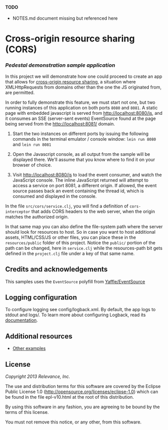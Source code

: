 #### TODO

* NOTES.md document missing but referenced here

# Cross-origin resource sharing (CORS)
### *Pedestal demonstration sample application*

In this project we will demonstrate how one could proceed to create an app that
allows for [cross-origin resource sharing][wiki-cors], a situation where XMLHttpRequests
from domains other than the one the JS originated from, are permitted.

In order to fully demonstrate this feature, we must start not one, but two running
instances of this application on both ports `8080` and `8081`. A static page with
embedded javascript is served from <http://localhost:8080/js>, and it consumes an
SSE (server-sent events) EventSource found at the page being served from the
<http://localhost:8081/> domain.

1. Start the two instances on different ports by issuing the following commands
    in the terminal emulator / console window: `lein run 8080` and `lein run 8081`

1. Open the Javascript console, as all output from the sample will be displayed there.
    We'll assume that you know where to find it on your browser of choice.

1. Visit <http://localhost:8080/js> to load the event consumer, and watch the JavaScript
    console. The inline JavaScript returned will attempt to access a service on port 8081,
    a different origin. If allowed, the event source passes back an event containing the
    thread id, which is consumed and displayed in the console.

In the file `src/cors/service.clj`, you will find a definition of `cors-interceptor` that
adds CORS headers to the web server, when the origin matches the authorized origin.

In that same map you can also define the file-system path where the server should look for
resources to host. So in case you want to host additional assets, HTML/CSS/JS or other files,
you can place these in the `resources/public` folder of this project. Notice the `public/`
portion of the path can be changed, here in `service.clj` while the resources-path bit gets
defined in the `project.clj` file under a key of that same name.

<!--MISSING For more detailed information, please consult the `NOTES.md` document alongside this README.-->

## Credits and acknowledgements

This samples uses the `EventSource` polyfill from [Yaffle/EventSource][es]

## Logging configuration

To configure logging see config/logback.xml. By default, the app logs to stdout and logs/.
To learn more about configuring Logback, read its [documentation][logback].

## Additional resources

* [Other examples](https://github.com/pedestal/samples)


## License

*Copyright 2013 Relevance, Inc.*

The use and distribution terms for this software are covered by the
Eclipse Public License 1.0 (http://opensource.org/licenses/eclipse-1.0)
which can be found in the file epl-v10.html at the root of this distribution.

By using this software in any fashion, you are agreeing to be bound by
the terms of this license.

You must not remove this notice, or any other, from this software.

[wiki-cors]: <http://en.wikipedia.org/wiki/Cross-origin_resource_sharing>
[wiki-sse]: <http://en.wikipedia.org/wiki/Server-sent_events>
[es]: <https://github.com/Yaffle/EventSource>
[logback]: <http://logback.qos.ch/documentation.html>